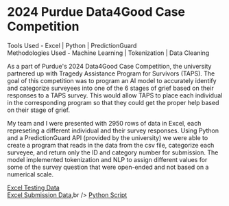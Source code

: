 # 2024 Purdue Data4Good Case Competition

Tools Used - Excel \| Python \| PredictionGuard <br />
Methodologies Used - Machine Learning \| Tokenization \| Data Cleaning

As a part of Purdue's 2024 Data4Good Case Competition, the university partnered up with Tragedy Assistance Program for Survivors (TAPS). The goal of this competition was to program an AI model to accurately identify and categorize surveyees into one of the 6 stages of grief based on their responses to a TAPS survey. This would allow TAPS to place each individual in the corresponding program so that they could get the proper help based on their stage of grief.

My team and I were presented with 2950 rows of data in Excel, each represeting a different individual and their survey responses. Using Python and a PredictionGuard API (provided by the university) we were able to create a program that reads in the data from the csv file, categorize each surveyee, and return only the ID and category number for submission. The model implemented tokenization and NLP to assign different values for some of the survey question that were open-ended and not based on a numerical scale. 

[Excel Testing Data]()<br />
[Excel Submission Data](),br />
[Python Script]()
